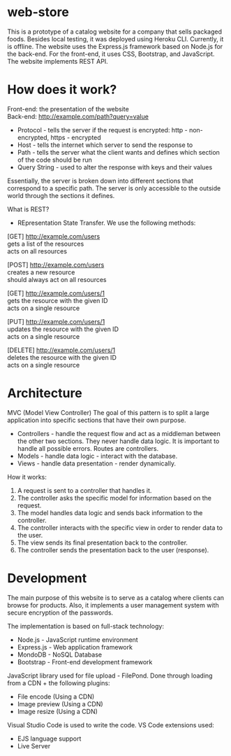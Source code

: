 # web-store

This is a prototype of a catalog website for a company that sells packaged foods. Besides local testing, it was deployed using Heroku CLI. Currently, it is offline. The website uses the Express.js framework based on Node.js for the back-end. For the front-end, it uses CSS, Bootstrap, and JavaScript. The website implements REST API.

# How does it work?

Front-end: the presentation of the website<br>
Back-end: http://example.com/path?query=value

- Protocol - tells the server if the request is encrypted: http - non-encrypted, https - encrypted
- Host - tells the internet which server to send the response to
- Path - tells the server what the client wants and defines which section of the code should be run
- Query String - used to alter the response with keys and their values

Essentially, the server is broken down into different sections that correspond to a specific path. The server is only accessible to the outside world through the sections it defines.

What is REST?
- REpresentation State Transfer. We use the following methods:

[GET]
http://example.com/users<br>
gets a list of the resources<br>
acts on all resources<br>

[POST]
http://example.com/users<br>
creates a new resource<br>
should always act on all resources<br>

[GET]
http://example.com/users/1<br>
gets the resource with the given ID<br>
acts on a single resource<br>

[PUT]
http://example.com/users/1<br>
updates the resource with the given ID<br>
acts on a single resource<br>

[DELETE]
http://example.com/users/1<br>
deletes the resource with the given ID<br>
acts on a single resource<br>

# Architecture

MVC (Model View Controller)
The goal of this pattern is to split a large application into specific sections that have their own purpose. 

- Controllers - handle the request flow and act as a middleman between the other two sections. They never handle data logic. It is important to handle all possible errors. Routes are controllers.
- Models - handle data logic - interact with the database.
- Views - handle data presentation - render dynamically.

How it works:<br>
1. A request is sent to a controller that handles it.<br>
2. The controller asks the specific model for information based on the request.<br>
3. The model handles data logic and sends back information to the controller.<br>
4. The controller interacts with the specific view in order to render data to the user.<br>
5. The view sends its final presentation back to the controller.<br>
6. The controller sends the presentation back to the user (response).

# Development

The main purpose of this website is to serve as a catalog where clients can browse for products. Also, it implements a user management system with secure encryption of the passwords.

The implementation is based on full-stack technology: 
- Node.js - JavaScript runtime environment
- Express.js - Web application framework
- MondoDB - NoSQL Database
- Bootstrap - Front-end development framework

JavaScript library used for file upload - FilePond.
Done through loading from a CDN + the following plugins:
- File encode (Using a CDN)
- Image preview (Using a CDN)
- Image resize (Using a CDN)

Visual Studio Code is used to write the code.
VS Code extensions used:
- EJS language support
- Live Server

